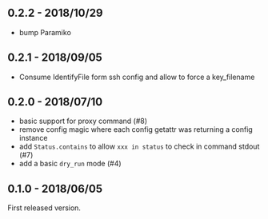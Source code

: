 ## 0.2.2 - 2018/10/29

- bump Paramiko

## 0.2.1 - 2018/09/05

- Consume IdentifyFile form ssh config and allow to force a key_filename

## 0.2.0 - 2018/07/10

- basic support for proxy command (#8)
- remove config magic where each config getattr was returning a config instance
- add `Status.contains` to allow `xxx in status` to check in command stdout (#7)
- add a basic `dry_run` mode (#4)


## 0.1.0 - 2018/06/05

First released version.
